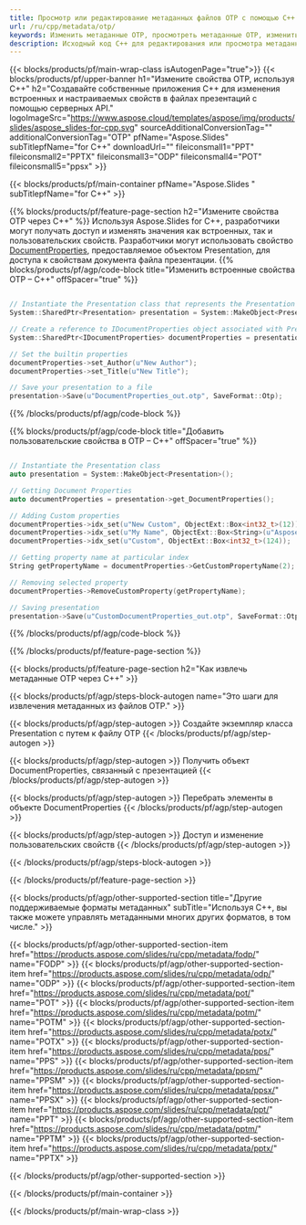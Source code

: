 ```yaml
---
title: Просмотр или редактирование метаданных файлов OTP с помощью C++
url: /ru/cpp/metadata/otp/
keywords: Изменить метаданные OTP, просмотреть метаданные OTP, изменить свойства OTP, просмотреть свойства OTP
description: Исходный код C++ для редактирования или просмотра метаданных формата OTP.
---
```


{{< blocks/products/pf/main-wrap-class isAutogenPage="true">}}
{{< blocks/products/pf/upper-banner h1="Измените свойства OTP, используя C++" h2="Создавайте собственные приложения C++ для изменения встроенных и настраиваемых свойств в файлах презентаций с помощью серверных API." logoImageSrc="https://www.aspose.cloud/templates/aspose/img/products/slides/aspose_slides-for-cpp.svg" sourceAdditionalConversionTag="" additionalConversionTag="OTP" pfName="Aspose.Slides" subTitlepfName="for C++" downloadUrl="" fileiconsmall1="PPT" fileiconsmall2="PPTX" fileiconsmall3="ODP" fileiconsmall4="POT" fileiconsmall5="ppsx" >}}

{{< blocks/products/pf/main-container pfName="Aspose.Slides " subTitlepfName="for C++" >}}

{{% blocks/products/pf/feature-page-section  h2="Измените свойства OTP через C++" %}}
Используя Aspose.Slides for C++, разработчики могут получать доступ и изменять значения как встроенных, так и пользовательских свойств. Разработчики могут использовать свойство [DocumentProperties](https://reference.aspose.com/slides/cpp/aspose.slides/documentproperties/), предоставляемое объектом Presentation, для доступа к свойствам документа файла презентации.
{{% blocks/products/pf/agp/code-block title="Изменить встроенные свойства OTP – C++" offSpacer="true" %}}

```cpp

// Instantiate the Presentation class that represents the Presentation
System::SharedPtr<Presentation> presentation = System::MakeObject<Presentation>(u"presentation.otp");

// Create a reference to IDocumentProperties object associated with Presentation
System::SharedPtr<IDocumentProperties> documentProperties = presentation->get_DocumentProperties();

// Set the builtin properties
documentProperties->set_Author(u"New Author");
documentProperties->set_Title(u"New Title");

// Save your presentation to a file
presentation->Save(u"DocumentProperties_out.otp", SaveFormat::Otp);
```

{{% /blocks/products/pf/agp/code-block %}}

{{% blocks/products/pf/agp/code-block title="Добавить пользовательские свойства в OTP – C++" offSpacer="true" %}}

```cpp

// Instantiate the Presentation class
auto presentation = System::MakeObject<Presentation>();

// Getting Document Properties
auto documentProperties = presentation->get_DocumentProperties();

// Adding Custom properties
documentProperties->idx_set(u"New Custom", ObjectExt::Box<int32_t>(12));
documentProperties->idx_set(u"My Name", ObjectExt::Box<String>(u"Aspose Metadata Editor"));
documentProperties->idx_set(u"Custom", ObjectExt::Box<int32_t>(124));

// Getting property name at particular index
String getPropertyName = documentProperties->GetCustomPropertyName(2);

// Removing selected property
documentProperties->RemoveCustomProperty(getPropertyName);

// Saving presentation
presentation->Save(u"CustomDocumentProperties_out.otp", SaveFormat::Otp);
```

{{% /blocks/products/pf/agp/code-block %}}

{{% /blocks/products/pf/feature-page-section %}}

{{< blocks/products/pf/feature-page-section  h2="Как извлечь метаданные OTP через C++" >}}

{{< blocks/products/pf/agp/steps-block-autogen name="Это шаги для извлечения метаданных из файлов OTP." >}}

{{< blocks/products/pf/agp/step-autogen >}}
Создайте экземпляр класса Presentation с путем к файлу OTP
{{< /blocks/products/pf/agp/step-autogen >}}

{{< blocks/products/pf/agp/step-autogen >}}
Получить объект DocumentProperties, связанный с презентацией
{{< /blocks/products/pf/agp/step-autogen >}}

{{< blocks/products/pf/agp/step-autogen >}}
Перебрать элементы в объекте DocumentProperties
{{< /blocks/products/pf/agp/step-autogen >}}

{{< blocks/products/pf/agp/step-autogen >}}
Доступ и изменение пользовательских свойств
{{< /blocks/products/pf/agp/step-autogen >}}

{{< /blocks/products/pf/agp/steps-block-autogen >}}

{{< /blocks/products/pf/feature-page-section >}}

{{< blocks/products/pf/agp/other-supported-section title="Другие поддерживаемые форматы метаданных" subTitle="Используя C++, вы также можете управлять метаданными многих других форматов, в том числе." >}}

{{< blocks/products/pf/agp/other-supported-section-item href="https://products.aspose.com/slides/ru/cpp/metadata/fodp/" name="FODP" >}}
{{< blocks/products/pf/agp/other-supported-section-item href="https://products.aspose.com/slides/ru/cpp/metadata/odp/" name="ODP" >}}
{{< blocks/products/pf/agp/other-supported-section-item href="https://products.aspose.com/slides/ru/cpp/metadata/pot/" name="POT" >}}
{{< blocks/products/pf/agp/other-supported-section-item href="https://products.aspose.com/slides/ru/cpp/metadata/potm/" name="POTM" >}}
{{< blocks/products/pf/agp/other-supported-section-item href="https://products.aspose.com/slides/ru/cpp/metadata/potx/" name="POTX" >}}
{{< blocks/products/pf/agp/other-supported-section-item href="https://products.aspose.com/slides/ru/cpp/metadata/pps/" name="PPS" >}}
{{< blocks/products/pf/agp/other-supported-section-item href="https://products.aspose.com/slides/ru/cpp/metadata/ppsm/" name="PPSM" >}}
{{< blocks/products/pf/agp/other-supported-section-item href="https://products.aspose.com/slides/ru/cpp/metadata/ppsx/" name="PPSX" >}}
{{< blocks/products/pf/agp/other-supported-section-item href="https://products.aspose.com/slides/ru/cpp/metadata/ppt/" name="PPT" >}}
{{< blocks/products/pf/agp/other-supported-section-item href="https://products.aspose.com/slides/ru/cpp/metadata/pptm/" name="PPTM" >}}
{{< blocks/products/pf/agp/other-supported-section-item href="https://products.aspose.com/slides/ru/cpp/metadata/pptx/" name="PPTX" >}}


{{< /blocks/products/pf/agp/other-supported-section >}}

{{< /blocks/products/pf/main-container >}}
    
{{< /blocks/products/pf/main-wrap-class >}}